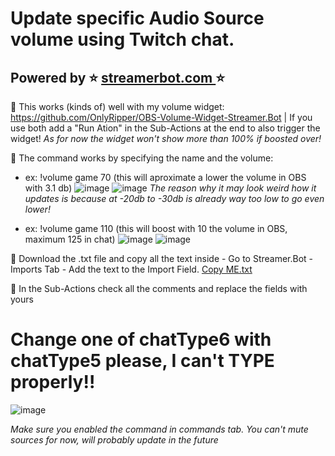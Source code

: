 # Update specific Audio Source volume using Twitch chat.

## Powered by ⭐ [streamerbot.com ](https://streamer.bot/) ⭐

🔘 This works (kinds of) well with my volume widget: https://github.com/OnlyRipper/OBS-Volume-Widget-Streamer.Bot | If you use both add a "Run Ation" in the Sub-Actions at the end to also trigger the widget!
*As for now the widget won't show more than 100% if boosted over!*

🔘 The command works by specifying the name and the volume:
* ex: !volume game 70 (this will aproximate a lower the volume in OBS with 3.1 db)
 ![image](https://github.com/user-attachments/assets/08dfee88-1601-47d9-b231-138e5431e532)
 ![image](https://github.com/user-attachments/assets/4ed79298-0f06-4bec-88a8-ac8301335138)
*The reason why it may look weird how it updates is because at -20db to -30db is already way too low to go even lower!*

* ex: !volume game 110 (this will boost with 10 the volume in OBS, maximum 125 in chat)
![image](https://github.com/user-attachments/assets/ce70b142-49e0-479f-80b4-a6f7f4db15f7)
![image](https://github.com/user-attachments/assets/d25b46f6-23b1-4138-888d-1a4e63877ad2)                

🔘 Download the .txt file and copy all the text inside - Go to Streamer.Bot - Imports Tab - Add the text to the Import Field.
[Copy ME.txt](https://github.com/user-attachments/files/16822995/Copy.ME.txt)

🔘 In the Sub-Actions check all the comments and replace the fields with yours

# Change one of chatType6 with chatType5 please, I can't TYPE properly!!
![image](https://github.com/user-attachments/assets/399cbbd8-2b69-44fd-8c6e-1f208b2168fa)


*Make sure you enabled the command in commands tab.*
*You can't mute sources for now, will probably update in the future*
